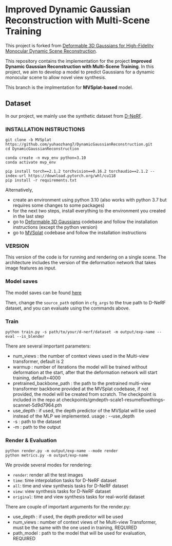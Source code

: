 # Improved Dynamic Gaussian Reconstruction with Multi-Scene Training

This project is forked from [Deformable 3D Gaussians for High-Fidelity Monocular Dynamic Scene Reconstruction](https://github.com/ingra14m/Deformable-3D-Gaussians).


This repository contains the implementation for the project **Improved Dynamic Gaussian Reconstruction with Multi-Scene Training**. In this project, we aim to develop a model to predict Gaussians for a dynamic monocular scene to allow novel view synthesis.

This branch is the implmentation for **MVSplat-based** model.

## Dataset

In our project, we mainly use the synthetic dataset from [D-NeRF](https://www.albertpumarola.com/research/D-NeRF/index.html).





### INSTALLATION INSTRUCTIONS

```shell
git clone -b MVSplat https://github.com/yuhaozhang7/DynamicGaussianReconstruction.git
cd DynamicGaussianReconstruction

conda create -n mvp_env python=3.10
conda activate mvp_env

pip install torch==2.1.2 torchvision==0.16.2 torchaudio==2.1.2 --index-url https://download.pytorch.org/whl/cu118
pip install -r requirements.txt

```
Alternatively,

- create an environment using python 3.10 (also works with python 3.7 but requires some changes to some packages)
- for the next two steps, install everything to the environment you created in the last step
- go to [Deformable 3D Gaussians](https://github.com/ingra14m/Deformable-3D-Gaussians) codebase and follow the installation instructions (except the python version)
- go to [MVSplat](https://github.com/donydchen/mvsplat) codebase and follow the installation instructions


### VERSION

This version of the code is for running and rendering on a single scene. The architecture includes the version of the deformation network that takes image features as input. 


### Model saves

The model saves can be found [here](https://drive.google.com/drive/folders/1y2yxnW9KBr9nxgNsVVmtuhbxTqqN3xzh?usp=sharing)

Then, change the `source_path` option in `cfg_args` to the true path to D-NeRF dataset, and you can evaluate using the commands above.

### Train

```shell
python train.py -s path/to/your/d-nerf/dataset -m output/exp-name --eval --is_blender
```
There are several important parameters:
 - num_views : the number of context views used in the Multi-view transformer, default is 2
 - warmup : number of iterations the model will be trained without deformation at the start, after that the deformation network will start training, default=4000
 - pretrained_backbone_path : the path to the pretrained multi-view transformer backbone provided at the MVSplat codebase, if not provided, the model will be created from scratch. The checkpoint is included in the repo at checkpoints/gmdepth-scale1-resumeflowthings-scannet-5d9d7964.pth 
 - use_depth : if used, the depth predictor of the MVSplat will be used instead of the MLP we implemented. usage : --use_depth
 - -s : path to the dataset
 - -m : path to the output

### Render & Evaluation

```shell
python render.py -m output/exp-name --mode render
python metrics.py -m output/exp-name
```

We provide several modes for rendering:

- `render`: render all the test images
- `time`: time interpolation tasks for D-NeRF dataset
- `all`: time and view synthesis tasks for D-NeRF dataset
- `view`: view synthesis tasks for D-NeRF dataset
- `original`: time and view synthesis tasks for real-world dataset

There are couple of important arguments for the render.py:

- use_depth : if used, the depth predictor will be used
- num_views : number of context views of he Multi-view Transformer, must be the same with the one used in training, REQUIRED
- path_model : path to the model that will be used for evaluation, REQUIRED 



